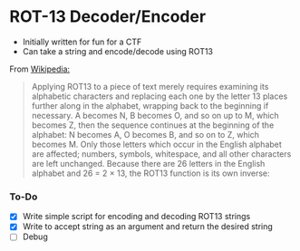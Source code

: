 # ROT-13 Decoder/Encoder
 * Initially written for fun for a CTF
 * Can take a string and encode/decode using ROT13

From [Wikipedia:](https://en.wikipedia.org/wiki/ROT13)
> Applying ROT13 to a piece of text merely requires examining its alphabetic characters and replacing each one by the letter 13 places
> further along in the alphabet, wrapping back to the beginning if necessary. A becomes N, B becomes O, and so on up to M, which
> becomes Z, then the sequence continues at the beginning of the alphabet: N becomes A, O becomes B, and so on to Z, which becomes M.
> Only those letters which occur in the English alphabet are affected; numbers, symbols, whitespace, and all other characters are left
> unchanged. Because there are 26 letters in the English alphabet and 26 = 2 × 13, the ROT13 function is its own inverse:

### To-Do
 - [x] Write simple script for encoding and decoding ROT13 strings
 - [x] Write to accept string as an argument and return the desired string
 - [ ] Debug
